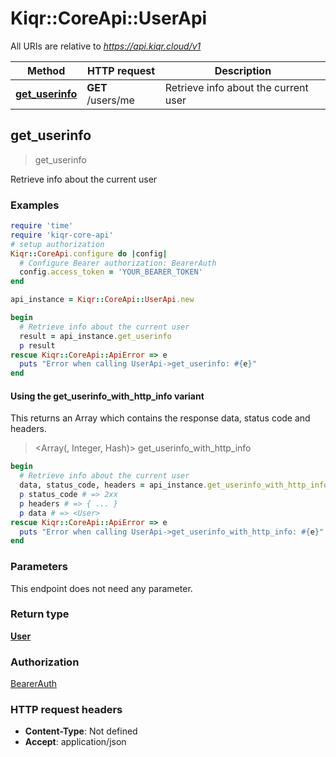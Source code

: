 # Kiqr::CoreApi::UserApi

All URIs are relative to *https://api.kiqr.cloud/v1*

| Method | HTTP request | Description |
| ------ | ------------ | ----------- |
| [**get_userinfo**](UserApi.md#get_userinfo) | **GET** /users/me | Retrieve info about the current user |


## get_userinfo

> <User> get_userinfo

Retrieve info about the current user

### Examples

```ruby
require 'time'
require 'kiqr-core-api'
# setup authorization
Kiqr::CoreApi.configure do |config|
  # Configure Bearer authorization: BearerAuth
  config.access_token = 'YOUR_BEARER_TOKEN'
end

api_instance = Kiqr::CoreApi::UserApi.new

begin
  # Retrieve info about the current user
  result = api_instance.get_userinfo
  p result
rescue Kiqr::CoreApi::ApiError => e
  puts "Error when calling UserApi->get_userinfo: #{e}"
end
```

#### Using the get_userinfo_with_http_info variant

This returns an Array which contains the response data, status code and headers.

> <Array(<User>, Integer, Hash)> get_userinfo_with_http_info

```ruby
begin
  # Retrieve info about the current user
  data, status_code, headers = api_instance.get_userinfo_with_http_info
  p status_code # => 2xx
  p headers # => { ... }
  p data # => <User>
rescue Kiqr::CoreApi::ApiError => e
  puts "Error when calling UserApi->get_userinfo_with_http_info: #{e}"
end
```

### Parameters

This endpoint does not need any parameter.

### Return type

[**User**](User.md)

### Authorization

[BearerAuth](../README.md#BearerAuth)

### HTTP request headers

- **Content-Type**: Not defined
- **Accept**: application/json

